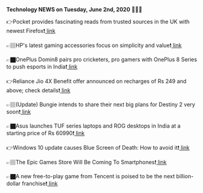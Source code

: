 <b>Technology NEWS on Tuesday, June 2nd, 2020</b> 📡📡📡 

👉Pocket provides fascinating reads from trusted sources in the UK with newest Firefox❗️<a href='https://techblock.club/?p=5129'> link</a>

👉🏽HP's latest gaming accessories focus on simplicity and value❗️<a href='https://techblock.club/?p=5131'> link</a>

👉🏿OnePlus Domin8 pairs pro cricketers, pro gamers with OnePlus 8 Series to push esports in India❗️<a href='https://techblock.club/?p=5133'> link</a>

👉Reliance Jio 4X Benefit offer announced on recharges of Rs 249 and above; check details❗️<a href='https://techblock.club/?p=5135'> link</a>

👉🏽(Update) Bungie intends to share their next big plans for Destiny 2 very soon❗️<a href='https://techblock.club/?p=5137'> link</a>

👉🏿Asus launches TUF series laptops and ROG desktops in India at a starting price of Rs 60990❗️<a href='https://techblock.club/?p=5139'> link</a>

👉Windows 10 update causes Blue Screen of Death: How to avoid it❗️<a href='https://techblock.club/?p=5141'> link</a>

👉🏽The Epic Games Store Will Be Coming To Smartphones❗️<a href='https://techblock.club/?p=5143'> link</a>

👉🏿A new free-to-play game from Tencent is poised to be the next billion-dollar franchise❗️<a href='https://techblock.club/?p=5145'> link</a>


